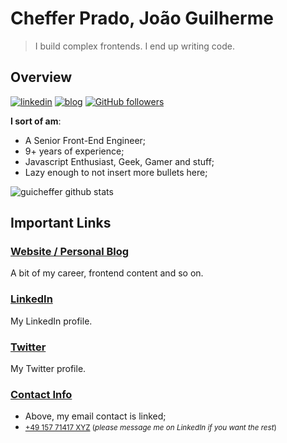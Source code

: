 # Cheffer Prado, João Guilherme

> I build complex frontends. I end up writing code.

## Overview

[![linkedin](https://img.shields.io/badge/-linkedin-171717?style=flat-square&logo=Linkedin&logoColor=white&link=https://www.linkedin.com/in/guicheffer/)](https://www.linkedin.com/in/guicheffer/)
[![blog](https://img.shields.io/badge/-blog-171717?style=flat-square&logo=Ghost&logoColor=white&link=http://guicheffer.me/)](http://guicheffer.me/)
[![GitHub followers](https://img.shields.io/github/followers/guicheffer.svg?style=social&label=follow&maxAge=2592000)](https://github.com/guicheffer?tab=followers)

**I sort of am**:

- A Senior Front-End Engineer;
- 9+ years of experience;
- Javascript Enthusiast, Geek, Gamer and stuff;
- Lazy enough to not insert more bullets here;


![guicheffer github stats](https://github-readme-stats.vercel.app/api?username=guicheffer&count_private=true&show_icons=true&title_color=000&icon_color=BLUE&text_color=000000&bg_color=FFFFFF&hide=issues,contribs,rank,border)

## Important Links

### [Website / Personal Blog](http://guicheffer.me/)

A bit of my career, frontend content and so on.

### [LinkedIn](https://www.linkedin.com/in/guicheffer/)

My LinkedIn profile.

### [Twitter](https://twitter.com/guicheffer)

My Twitter profile.

### [Contact Info](mailto:hi@guicheffer.me)

- Above, my email contact is linked;
- <small>[+49 157 71417 XYZ](tel:+4915771417XXX) (_please message me on LinkedIn if you want the rest_)</small>
